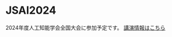 # JSAI2024

2024年度人工知能学会全国大会に参加予定です。
<a href="https://confit.atlas.jp/guide/event/jsai2024/subject/4A1-GS-6-02/tables?cryptoId=">講演情報はこちら</a>
